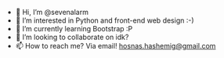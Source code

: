 - 👋 Hi, I’m @sevenalarm
- 👀 I’m interested in Python and front-end web design :-)
- 🌱 I’m currently learning Bootstrap :P
- 💞️ I’m looking to collaborate on idk?
- 📫 How to reach me? Via email! hosnas.hashemig@gmail.com

<!---
sevenalarm is a ✨ special ✨ repository because its `README.md` (this file) appears on your GitHub profile.
You can click the Preview link to take a look at your changes.
--->
